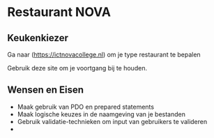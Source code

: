 # Restaurant NOVA

## Keukenkiezer

Ga naar (https://ictnovacollege.nl) om je type restaurant te bepalen

Gebruik deze site om je voortgang bij te houden.


## Wensen en Eisen

- Maak gebruik van PDO en prepared statements
- Maak logische keuzes in de naamgeving van je bestanden
- Gebruik validatie-technieken om input van gebruikers te valideren
- 
